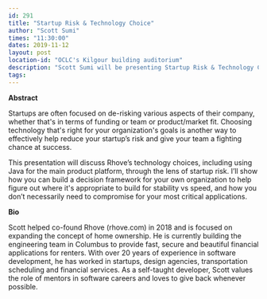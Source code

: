 ```yaml
---
id: 291
title: "Startup Risk & Technology Choice"
author: "Scott Sumi"
times: "11:30:00"
dates: 2019-11-12
layout: post
location-id: "OCLC's Kilgour building auditorium"  
description: "Scott Sumi will be presenting Startup Risk & Technology Choice"
tags: 
---
```

**Abstract**

Startups are often focused on de-risking various aspects of their company, whether that's in terms of funding or team or product/market fit. Choosing technology that's right for your organization's goals is another way to effectively help reduce your startup’s risk and give your team a fighting chance at success.

This presentation will discuss Rhove’s technology choices, including using Java for the main product platform, through the lens of startup risk. I’ll show how you can build a decision framework for your own organization to help figure out where it's appropriate to build for stability vs speed, and how you don’t necessarily need to compromise for your most critical applications.

**Bio**

Scott helped co-found Rhove (rhove.com) in 2018 and is focused on expanding the concept of home ownership. He is currently building the engineering team in Columbus to provide fast, secure and beautiful financial applications for renters. With over 20 years of experience in software development, he has worked in startups, design agencies, transportation scheduling and financial services. As a self-taught developer, Scott values the role of mentors in software careers and loves to give back whenever possible.